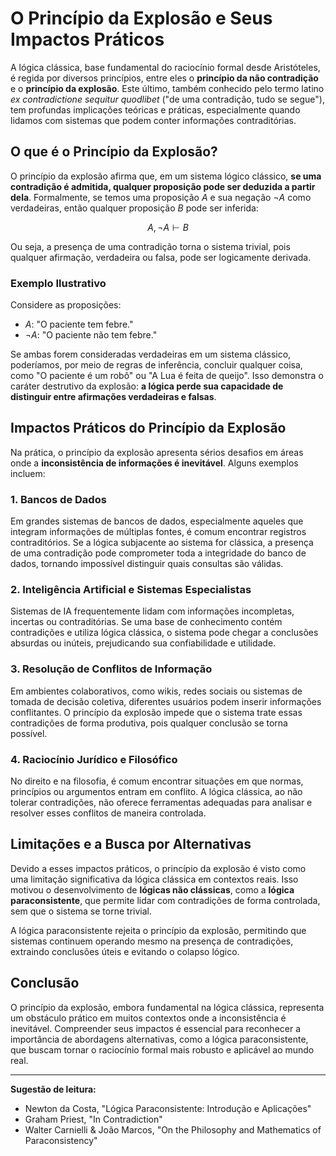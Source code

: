 # O Princípio da Explosão e Seus Impactos Práticos

A lógica clássica, base fundamental do raciocínio formal desde Aristóteles, é regida por diversos princípios, entre eles o **princípio da não contradição** e o **princípio da explosão**. Este último, também conhecido pelo termo latino *ex contradictione sequitur quodlibet* ("de uma contradição, tudo se segue"), tem profundas implicações teóricas e práticas, especialmente quando lidamos com sistemas que podem conter informações contraditórias.

## O que é o Princípio da Explosão?

O princípio da explosão afirma que, em um sistema lógico clássico, **se uma contradição é admitida, qualquer proposição pode ser deduzida a partir dela**. Formalmente, se temos uma proposição $A$ e sua negação $\neg A$ como verdadeiras, então qualquer proposição $B$ pode ser inferida:

$$
A, \neg A \vdash B
$$

Ou seja, a presença de uma contradição torna o sistema trivial, pois qualquer afirmação, verdadeira ou falsa, pode ser logicamente derivada.

### Exemplo Ilustrativo

Considere as proposições:

- $A$: "O paciente tem febre."
- $\neg A$: "O paciente não tem febre."

Se ambas forem consideradas verdadeiras em um sistema clássico, poderíamos, por meio de regras de inferência, concluir qualquer coisa, como "O paciente é um robô" ou "A Lua é feita de queijo". Isso demonstra o caráter destrutivo da explosão: **a lógica perde sua capacidade de distinguir entre afirmações verdadeiras e falsas**.

## Impactos Práticos do Princípio da Explosão

Na prática, o princípio da explosão apresenta sérios desafios em áreas onde a **inconsistência de informações é inevitável**. Alguns exemplos incluem:

### 1. **Bancos de Dados**

Em grandes sistemas de bancos de dados, especialmente aqueles que integram informações de múltiplas fontes, é comum encontrar registros contraditórios. Se a lógica subjacente ao sistema for clássica, a presença de uma contradição pode comprometer toda a integridade do banco de dados, tornando impossível distinguir quais consultas são válidas.

### 2. **Inteligência Artificial e Sistemas Especialistas**

Sistemas de IA frequentemente lidam com informações incompletas, incertas ou contraditórias. Se uma base de conhecimento contém contradições e utiliza lógica clássica, o sistema pode chegar a conclusões absurdas ou inúteis, prejudicando sua confiabilidade e utilidade.

### 3. **Resolução de Conflitos de Informação**

Em ambientes colaborativos, como wikis, redes sociais ou sistemas de tomada de decisão coletiva, diferentes usuários podem inserir informações conflitantes. O princípio da explosão impede que o sistema trate essas contradições de forma produtiva, pois qualquer conclusão se torna possível.

### 4. **Raciocínio Jurídico e Filosófico**

No direito e na filosofia, é comum encontrar situações em que normas, princípios ou argumentos entram em conflito. A lógica clássica, ao não tolerar contradições, não oferece ferramentas adequadas para analisar e resolver esses conflitos de maneira controlada.

## Limitações e a Busca por Alternativas

Devido a esses impactos práticos, o princípio da explosão é visto como uma limitação significativa da lógica clássica em contextos reais. Isso motivou o desenvolvimento de **lógicas não clássicas**, como a **lógica paraconsistente**, que permite lidar com contradições de forma controlada, sem que o sistema se torne trivial.

A lógica paraconsistente rejeita o princípio da explosão, permitindo que sistemas continuem operando mesmo na presença de contradições, extraindo conclusões úteis e evitando o colapso lógico.

## Conclusão

O princípio da explosão, embora fundamental na lógica clássica, representa um obstáculo prático em muitos contextos onde a inconsistência é inevitável. Compreender seus impactos é essencial para reconhecer a importância de abordagens alternativas, como a lógica paraconsistente, que buscam tornar o raciocínio formal mais robusto e aplicável ao mundo real.

___

**Sugestão de leitura:**  
- Newton da Costa, "Lógica Paraconsistente: Introdução e Aplicações"
- Graham Priest, "In Contradiction"
- Walter Carnielli & João Marcos, "On the Philosophy and Mathematics of Paraconsistency"